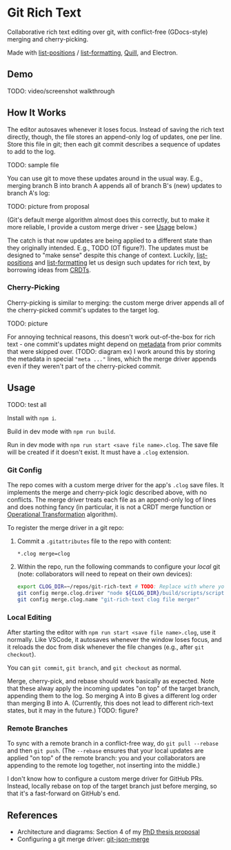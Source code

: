 # Git Rich Text

Collaborative rich text editing over git, with conflict-free (GDocs-style) merging and cherry-picking.

Made with [list-positions](https://github.com/mweidner037/list-positions#readme) / [list-formatting](https://github.com/mweidner037/list-formatting#readme), [Quill](https://quilljs.com/), and Electron.

## Demo

TODO: video/screenshot walkthrough

## How It Works

The editor autosaves whenever it loses focus. Instead of saving the rich text directly, though, the file stores an append-only log of updates, one per line. Store this file in git; then each git commit describes a sequence of updates to add to the log.

TODO: sample file

You can use git to move these updates around in the usual way. E.g., merging branch B into branch A appends all of branch B's (new) updates to branch A's log:

TODO: picture from proposal

(Git's default merge algorithm almost does this correctly, but to make it more reliable, I provide a custom merge driver - see [Usage](#usage) below.)

The catch is that now updates are being applied to a different state than they originally intended. E.g., TODO (OT figure?). The updates must be designed to "make sense" despite this change of context. Luckily, [list-positions](https://github.com/mweidner037/list-positions#readme) and [list-formatting](https://github.com/mweidner037/list-formatting#readme) let us design such updates for rich text, by borrowing ideas from [CRDTs](https://crdt.tech/).

### Cherry-Picking

Cherry-picking is similar to merging: the custom merge driver appends all of the cherry-picked commit's updates to the target log.

TODO: picture

For annoying technical reasons, this doesn't work out-of-the-box for rich text - one commit's updates might depend on [metadata](https://github.com/mweidner037/list-positions?tab=readme-ov-file#managing-metadata) from prior commits that were skipped over. (TODO: diagram ex) I work around this by storing the metadata in special `"meta ..."` lines, which the merge driver appends even if they weren't part of the cherry-picked commit.

## Usage

TODO: test all

Install with `npm i`.

Build in dev mode with `npm run build`.

Run in dev mode with `npm run start <save file name>.clog`. The save file will be created if it doesn't exist. It must have a `.clog` extension.

### Git Config

The repo comes with a custom merge driver for the app's `.clog` save files. It implements the merge and cherry-pick logic described above, with no conflicts. The merge driver treats each file as an append-only log of lines and does nothing fancy (in particular, it is not a CRDT merge function or [Operational Transformation](https://en.wikipedia.org/wiki/Operational_transformation) algorithm).

To register the merge driver in a git repo:

1. Commit a `.gitattributes` file to the repo with content:
   ```
   *.clog merge=clog
   ```
2. Within the repo, run the following commands to configure your _local_ git (note: collaborators will need to repeat on their own devices):
   ```bash
   export CLOG_DIR=~/repos/git-rich-text # TODO: Replace with where you cloned this repo (git-rich-text).
   git config merge.clog.driver "node ${CLOG_DIR}/build/scripts/scripts/git_merge_driver.js %A %O %B"
   git config merge.clog.name "git-rich-text clog file merger"
   ```

### Local Editing

After starting the editor with `npm run start <save file name>.clog`, use it normally. Like VSCode, it autosaves whenever the window loses focus, and it reloads the doc from disk whenever the file changes (e.g., after `git checkout`).

You can `git commit`, `git branch`, and `git checkout` as normal.

Merge, cherry-pick, and rebase should work basically as expected. Note that these alway apply the incoming updates "on top" of the target branch, appending them to the log. So merging A into B gives a different log order than merging B into A. (Currently, this does not lead to different rich-text states, but it may in the future.) TODO: figure?

### Remote Branches

To sync with a remote branch in a conflict-free way, do `git pull --rebase` and then `git push`. (The `--rebase` ensures that your local updates are applied "on top" of the remote branch: you and your collaborators are appending to the remote log together, not inserting into the middle.)

I don't know how to configure a custom merge driver for GitHub PRs. Instead, locally rebase on top of the target branch just before merging, so that it's a fast-forward on GitHub's end.

## References

- Architecture and diagrams: Section 4 of my [PhD thesis proposal](https://mattweidner.com/assets/pdf/thesis_proposal.pdf)
- Configuring a git merge driver: [git-json-merge](https://github.com/jonatanpedersen/git-json-merge)
